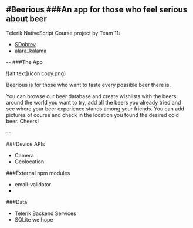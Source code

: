#Beerious
###An app for those who feel serious about beer
--
Telerik NativeScript Course project by Team 11:

* [SDobrev](https://github.com/SDobrev)
* [alara_kalama](https://github.com/alaraKalama)

--
###The App

![alt text](icon copy.png)

Beerious is for those who want to taste every possible beer there is. 

You can browse our beer database and create wishlists with the beers around the world you want to try, add all the beers you already tried and see where your beer experience stands among your friends. 
You can add pictures of course and check in the location you found the desired cold beer. Cheers!

--

###Device APIs
* Camera
* Geolocation



###External npm modules 
* email-validator
* 


###Data

* Telerik Backend Services
* SQLite we hope